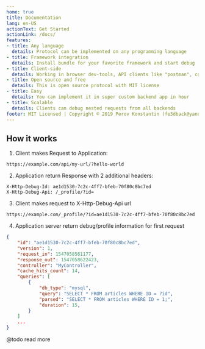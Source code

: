 ```yaml
---
home: true
title: Documentation
lang: en-US
actionText: Get Started
actionLink: /docs/
features:
- title: Any language
  details: Protocol can be implemented on any programming language
- title: Framework integration
  details: Install bundle for your favorite framework and start debug
- title: Client-side
  details: Working in browser dev-tools, API clients like "postman", console utils like curl, etc..
- title: Open source and free
  details: This is open source protocol with MIT license
- title: Easy
  details: You can implement it in super custom backend app in hour
- title: Scalable
  details: Clients can debug nested requests from all backends
footer: MIT Licensed | Copyright © 2019 Perov Konstantin (fe3dback@yandex.ru)
---
```


## How it works

<Badge text="draft v0.1" type="warn" />

1. Client makes Request to Application:

```
https://example.com/api/my-url/?hello-world
```

2. Application return Response with 2 additional headers:

```
X-Http-Debug-Id: ae1d1530-7c2c-4ff7-bfeb-70f80c8bc7ed
X-Http-Debug-Api: /_profile/?id=
```

3. Client makes request to X-Http-Debug-Api url

```
https://example.com/_profile/?id=ae1d1530-7c2c-4ff7-bfeb-70f80c8bc7ed
```

4. Application server return debug/profile information for first request

```json
{
    "id": "ae1d1530-7c2c-4ff7-bfeb-70f80c8bc7ed",
    "version": 1,
    "request_in": 1547058561177,
    "response_out": 1547058622423,
    "controller": "MyController",
    "cache_hits_count": 14,
    "queries": [
        {
            "db_type": "mysql",
            "query": "SELECT * FROM articles WHERE ID = ?id",
            "parsed": "SELECT * FROM articles WHERE ID = 1;",
            "duration": 15,
        }
    ]
    ...
}
```

@todo read more
